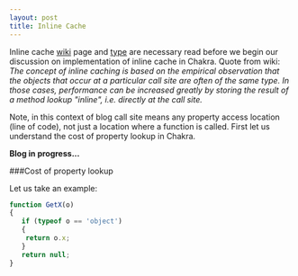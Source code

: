 ```yaml
---
layout: post
title: Inline Cache
---
```


Inline cache [wiki](https://en.wikipedia.org/wiki/Inline_caching) page and [type](http://abchatra.github.com/Type) are necessary read before we begin our discussion on implementation of inline cache in Chakra. Quote from wiki:
*The concept of inline caching is based on the empirical observation that the objects that occur at a particular call site are often of the same type. In those cases, performance can be increased greatly by storing the result of a method lookup "inline", i.e. directly at the call site.*

Note, in this context of blog call site means any property access location (line of code), not just a location where a function is called. First let us understand the cost of property lookup in Chakra.

<!--more-->  

**Blog in progress...**

###Cost of property lookup

Let us take an example:

```js
function GetX(o)
{
   if (typeof o == 'object')
   {
    return o.x;
   }
   return null;
}
```

